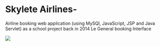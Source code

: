 # Skylete Airlines-
Airline booking web application (using MySQl, JavaScript, JSP and Java Servlet) as a school project back in 2014
Le General booking Interface
<p>
    <img src="https://i.imgur.com/ygQ8HDk.png" />
</p>

